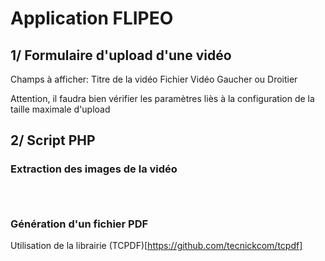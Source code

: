 # Application FLIPEO


## 1/ Formulaire d'upload d'une vidéo

Champs à afficher:
Titre de la vidéo
Fichier Vidéo
Gaucher ou Droitier


Attention, il faudra bien vérifier les paramètres liès à la configuration de la taille maximale d'upload

## 2/ Script PHP


### Extraction des images de la vidéo

<code>

</code>

### Génération d'un fichier PDF

Utilisation de la librairie (TCPDF)[https://github.com/tecnickcom/tcpdf]
